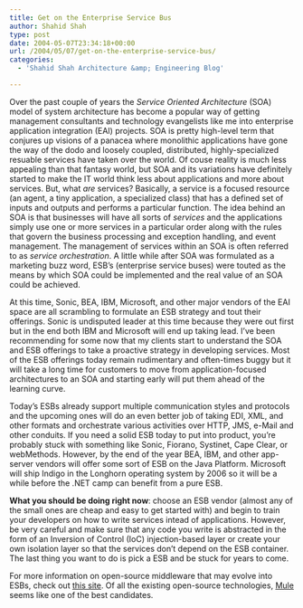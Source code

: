 ```yaml
---
title: Get on the Enterprise Service Bus
author: Shahid Shah
type: post
date: 2004-05-07T23:34:18+00:00
url: /2004/05/07/get-on-the-enterprise-service-bus/
categories:
  - 'Shahid Shah Architecture &amp; Engineering Blog'

---
```

Over the past couple of years the _Service Oriented Architecture_ (SOA) model of system architecture has become a popular way of getting management consultants and technology evangelists like me into enterprise application integration (EAI) projects. SOA is pretty high-level term that conjures up visions of a panacea where monolithic applications have gone the way of the dodo and loosely coupled, distributed, highly-specialized resuable services have taken over the world. Of couse reality is much less appealing than that fantasy world, but SOA and its variations have definitely started to make the IT world think less about applications and more about services. But, what _are_ services? Basically, a service is a focused resource (an agent, a tiny application, a specialized class) that has a defined set of inputs and outputs and performs a particular function. The idea behind an SOA is that businesses will have all sorts of _services_ and the applications simply use one or more services in a particular order along with the rules that govern the business processing and exception handling, and event management. The management of services within an SOA is often referred to as _service orchestration_. A little while after SOA was formulated as a marketing buzz word, ESB&#8217;s (enterprise service buses) were touted as the means by which SOA could be implemented and the real value of an SOA could be achieved.
  
<!--more-->

At this time, Sonic, BEA, IBM, Microsoft, and other major vendors of the EAI space are all scrambling to formulate an ESB strategy and tout their offerings. Sonic is undisputed leader at this time because they were out first but in the end both IBM and Microsoft will end up taking lead. I&#8217;ve been recommending for some now that my clients start to understand the SOA and ESB offerings to take a proactive strategy in developing services. Most of the ESB offerings today remain rudimentary and often-times buggy but it will take a long time for customers to move from application-focused architectures to an SOA and starting early will put them ahead of the learning curve.

Today&#8217;s ESBs already support multiple communication styles and protocols and the upcoming ones will do an even better job of taking EDI, XML, and other formats and orchestrate various activities over HTTP, JMS, e-Mail and other conduits. If you need a solid ESB today to put into product, you&#8217;re probably stuck with something like Sonic, Fiorano, Systinet, Cape Clear, or webMethods. However, by the end of the year BEA, IBM, and other app-server vendors will offer some sort of ESB on the Java Platform. Microsoft will ship Indigo in the Longhorn operating system by 2006 so it will be a while before the .NET camp can benefit from a pure ESB.

**What you should be doing right now**: choose an ESB vendor (almost any of the small ones are cheap and easy to get started with) and begin to train your developers on how to write services intead of applications. However, be very careful and make sure that any code you write is abstracted in the form of an Inversion of Control (IoC) injection-based layer or create your own isolation layer so that the services don&#8217;t depend on the ESB container. The last thing you want to do is pick a ESB and be stuck for years to come.

For more information on open-source middleware that may evolve into ESBs, check out [this site][1]. Of all the existing open-source technologies, [Mule][2] seems like one of the best candidates.

 [1]: http://www.manageability.org/blog/stuff/open-source-messaging-integration-transformation-routing-java
 [2]: http://www.muleumo.org/